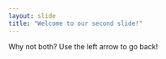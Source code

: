 ```yaml
---
layout: slide
title: "Welcome to our second slide!"
---
```

Why not both?
Use the left arrow to go back!